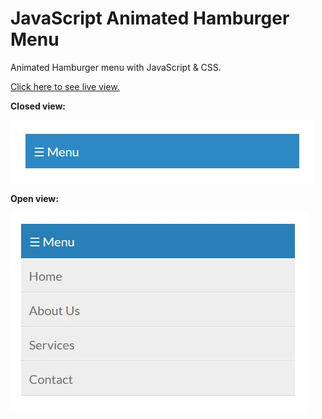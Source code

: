 # JavaScript Animated Hamburger Menu

Animated Hamburger menu with JavaScript & CSS.

[Click here to see live view.](https://leventportfolio.netlify.app/liveviews/js-hamburger-menu/)

__Closed view:__

![](./readme/closed-view.jpg)

__Open view:__

![](./readme/open-view.jpg)
